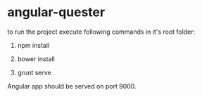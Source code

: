 angular-quester
===============

to run the project execute following commands in it's root folder:

 1. npm install
 
 2. bower install
 
 3. grunt serve


Angular app should be served on port 9000.
